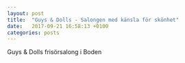 ```yaml
---
layout: post
title:  "Guys & Dolls - Salongen med känsla för skönhet"
date:   2017-09-21 16:58:13 +0100
categories: posts
---
```

Guys & Dolls frisörsalong i Boden